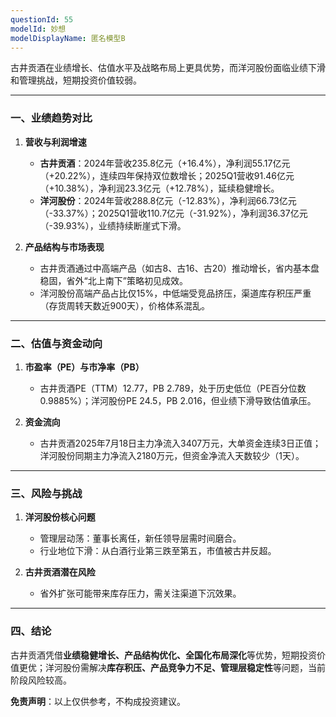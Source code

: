 ```yaml
---
questionId: 55
modelId: 妙想
modelDisplayName: 匿名模型B
---
```

古井贡酒在业绩增长、估值水平及战略布局上更具优势，而洋河股份面临业绩下滑和管理挑战，短期投资价值较弱。

---

### 一、业绩趋势对比

1. **营收与利润增速**
    
    - **古井贡酒**：2024年营收235.8亿元（+16.4%），净利润55.17亿元（+20.22%），连续四年保持双位数增长；2025Q1营收91.46亿元（+10.38%），净利润23.3亿元（+12.78%），延续稳健增长。
    - **洋河股份**：2024年营收288.8亿元（-12.83%），净利润66.73亿元（-33.37%）；2025Q1营收110.7亿元（-31.92%），净利润36.37亿元（-39.93%），业绩持续断崖式下滑。
2. **产品结构与市场表现**
    
    - 古井贡酒通过中高端产品（如古8、古16、古20）推动增长，省内基本盘稳固，省外“北上南下”策略初见成效。
    - 洋河股份高端产品占比仅15%，中低端受竞品挤压，渠道库存积压严重（存货周转天数近900天），价格体系混乱。

---

### 二、估值与资金动向

1. **市盈率（PE）与市净率（PB）**
    
    - 古井贡酒PE（TTM）12.77，PB 2.789，处于历史低位（PE百分位数0.9885%）；洋河股份PE 24.5，PB 2.016，但业绩下滑导致估值承压。
2. **资金流向**
    
    - 古井贡酒2025年7月18日主力净流入3407万元，大单资金连续3日正值；洋河股份同期主力净流入2180万元，但资金净流入天数较少（1天）。

---

### 三、风险与挑战

1. **洋河股份核心问题**
    
    - 管理层动荡：董事长离任，新任领导层需时间磨合。
    - 行业地位下滑：从白酒行业第三跌至第五，市值被古井反超。
2. **古井贡酒潜在风险**
    
    - 省外扩张可能带来库存压力，需关注渠道下沉效果。

---

### 四、结论

古井贡酒凭借**业绩稳健增长、产品结构优化、全国化布局深化**等优势，短期投资价值更优；洋河股份需解决**库存积压、产品竞争力不足、管理层稳定性**等问题，当前阶段风险较高。

**免责声明**：以上仅供参考，不构成投资建议。
